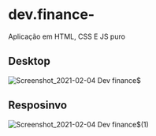 # dev.finance-

Aplicação em HTML, CSS E JS puro 

## Desktop
![Screenshot_2021-02-04 Dev finance$](https://user-images.githubusercontent.com/42070237/106888758-64260f00-66bd-11eb-894d-c97ffd4c1aed.png)

## Resposinvo
![Screenshot_2021-02-04 Dev finance$(1)](https://user-images.githubusercontent.com/42070237/106888829-7d2ec000-66bd-11eb-8571-c88c550bf9ea.png)
